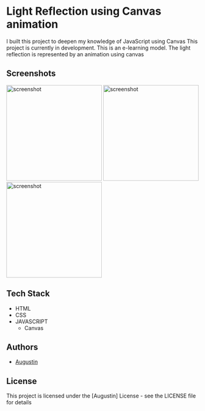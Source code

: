 
# Light Reflection using Canvas animation

I built this project to deepen my knowledge of JavaScript using Canvas
This project is currently in development. This is an e-learning model. The light reflection is represented by an animation using canvas





## Screenshots
<p>
<img src = "https://github.com/Gusty-programmer/Light Reflection using Canvas/blob/master/prscr1l.png"  alt ="screenshot" width = "250"/>
<img src = "https://github.com/Gusty-programmer/Light Reflection using Canvas/blob/master/prscr2l.png"  alt ="screenshot" width = "250"/>
<img src = "https://github.com/Gusty-programmer/Light Reflection using Canvas/blob/master/prscr3l.png"  alt ="screenshot" width = "250"/>

## Tech Stack

- HTML
- CSS
- JAVASCRIPT
  - Canvas
    


## Authors

- [Augustin](https://github.com/Gusty-programmer)





    

## License

This project is licensed under the [Augustin] License - see the LICENSE file for details

